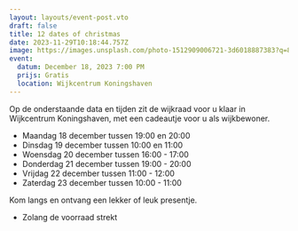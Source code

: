 ```yaml
---
layout: layouts/event-post.vto
draft: false
title: 12 dates of christmas
date: 2023-11-29T10:18:44.757Z
image: https://images.unsplash.com/photo-1512909006721-3d6018887383?q=80&w=2070&auto=format&fit=crop&ixlib=rb-4.0.3&ixid=M3wxMjA3fDB8MHxwaG90by1wYWdlfHx8fGVufDB8fHx8fA%3D%3D
event:
  datum: December 18, 2023 7:00 PM
  prijs: Gratis
  location: Wijkcentrum Koningshaven
---
```

Op de onderstaande data en tijden zit de wijkraad voor u klaar in Wijkcentrum Koningshaven, met een cadeautje voor u als wijkbewoner.

- Maandag 18 december tussen 19:00 en 20:00
- Dinsdag 19 december tussen 10:00 en 11:00
- Woensdag 20 december tussen 16:00 - 17:00
- Donderdag 21 december tussen 19:00 - 20:00
- Vrijdag 22 december tussen 11:00 - 12:00
- Zaterdag 23 december tussen 10:00 - 11:00

Kom langs en ontvang een lekker of leuk presentje.

* Zolang de voorraad strekt
